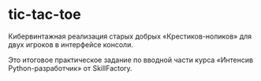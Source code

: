 # tic-tac-toe

Кибервинтажная реализация старых добрых «Крестиков-ноликов» для двух игроков в интерфейсе консоли.

Это итоговое практическое задание по вводной части курса «Интенсив Python-разработчик» от SkillFactory.